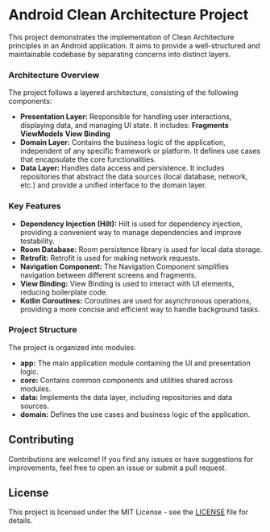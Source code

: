 # Android Clean Architecture Project
This project demonstrates the implementation of Clean Architecture principles in an Android application. It aims to provide a well-structured and maintainable codebase by separating concerns into distinct layers.
### Architecture Overview
The project follows a layered architecture, consisting of the following components:
- **Presentation Layer:** Responsible for handling user interactions, displaying data, and managing UI state. It includes:
  **Fragments**
  **ViewModels**
  **View Binding**
- **Domain Layer:** Contains the business logic of the application, independent of any specific framework or platform. It defines use cases that encapsulate the core functionalities.
- **Data Layer:** Handles data access and persistence. It includes repositories that abstract the data sources (local database, network, etc.) and provide a unified interface to the domain layer.
### Key Features
- **Dependency Injection (Hilt):** Hilt is used for dependency injection, providing a convenient way to manage dependencies and improve testability.
- **Room Database:** Room persistence library is used for local data storage.
- **Retrofit:** Retrofit is used for making network requests.
- **Navigation Component:** The Navigation Component simplifies navigation between different screens and fragments.
- **View Binding:** View Binding is used to interact with UI elements, reducing boilerplate code.
- **Kotlin Coroutines:** Coroutines are used for asynchronous operations, providing a more concise and efficient way to handle background tasks.
### Project Structure
The project is organized into modules:
- **app:** The main application module containing the UI and presentation logic.
- **core:** Contains common components and utilities shared across modules.
- **data:** Implements the data layer, including repositories and data sources.
- **domain:** Defines the use cases and business logic of the application.

## Contributing
Contributions are welcome! If you find any issues or have suggestions for improvements, feel free to open an issue or submit a pull request.
## License
This project is licensed under the MIT License - see the [LICENSE](https://opensource.org/licenses/MIT) file for details.
